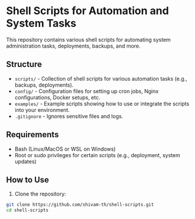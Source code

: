 # Shell Scripts for Automation and System Tasks

This repository contains various shell scripts for automating system administration tasks, deployments, backups, and more.

## Structure
- `scripts/` - Collection of shell scripts for various automation tasks (e.g., backups, deployments).
- `config/` - Configuration files for setting up cron jobs, Nginx configurations, Docker setups, etc.
- `examples/` - Example scripts showing how to use or integrate the scripts into your environment.
- `.gitignore` - Ignores sensitive files and logs.

## Requirements
- Bash (Linux/MacOS or WSL on Windows)
- Root or sudo privileges for certain scripts (e.g., deployment, system updates)

## How to Use

1. Clone the repository:
```bash
git clone https://github.com/shivam-th/shell-scripts.git
cd shell-scripts
